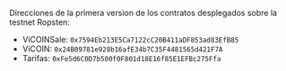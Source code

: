 Direcciones de la primera version de los contratos desplegados sobre la testnet Ropsten:
- ViCOINSale:  `0x7594Eb213E5Ca7122cC20B411aDF853ad83EfB85`
- ViCOIN: `0x24B09781e928b16afE34b7C35F4481565d421F7A`
- Tarifas: `0xFe5d6C0D7b500f0F801d18E16f85E1EFBc275Ffa`
